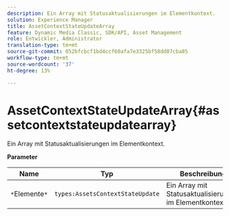 ```yaml
---
description: Ein Array mit Statusaktualisierungen im Elementkontext.
solution: Experience Manager
title: AssetContextStateUpdateArray
feature: Dynamic Media Classic, SDK/API, Asset Management
role: Entwickler, Administrator
translation-type: tm+mt
source-git-commit: 052bfcbcf1bd4ccf60afa7e3325bf58dd07cba85
workflow-type: tm+mt
source-wordcount: '37'
ht-degree: 13%

---
```



# AssetContextStateUpdateArray{#assetcontextstateupdatearray}

Ein Array mit Statusaktualisierungen im Elementkontext.

**Parameter**

| Name | Typ | Beschreibung |
|---|---|---|
| `*`Elemente`*` | `types:AssetsContextStateUpdate` | Ein Array mit Statusaktualisierungen im Elementkontext. |

